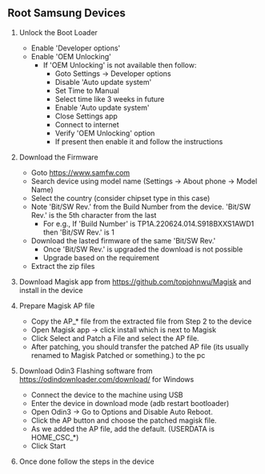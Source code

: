 ## Root Samsung Devices
1. Unlock the Boot Loader
    - Enable 'Developer options'
    - Enable 'OEM Unlocking'
        - If 'OEM Unlocking' is not available then follow:
            - Goto Settings -> Developer options
            - Disable 'Auto update system'
            - Set Time to Manual
            - Select time like 3 weeks in future
            - Enable 'Auto update system'
            - Close Settings app
            - Connect to internet
            - Verify 'OEM Unlocking' option
            - If present then enable it and follow the instructions

2. Download the Firmware
    - Goto https://www.samfw.com
    - Search device using model name (Settings -> About phone -> Model Name)
    - Select the country (consider chipset type in this case)
    - Note 'Bit/SW Rev.' from the Build Number from the device. 'Bit/SW Rev.' is the 5th character from the last
        - For e.g., If 'Build Number' is TP1A.220624.014.S918BXXS1AWD1 then 'Bit/SW Rev.' is 1
    - Download the lasted firmware of the same 'Bit/SW Rev.'
        - Once 'Bit/SW Rev.' is upgraded the download is not possible
        - Upgrade based on the requirement
    - Extract the zip files

3. Download Magisk app from https://github.com/topjohnwu/Magisk and install in the device

4. Prepare Magisk AP file
    - Copy the AP_* file from the extracted file from Step 2 to the device
    - Open Magisk app -> click install which is next to Magisk
    - Click Select and Patch a File and select the AP file.
    - After patching, you should transfer the patched AP file (its usually renamed to Magisk Patched or something.) to the pc
5. Download Odin3 Flashing software from https://odindownloader.com/download/ for Windows
    - Connect the device to the machine using USB
    - Enter the device in download mode (adb restart bootloader)
    - Open Odin3 -> Go to Options and Disable Auto Reboot.
    - Click the AP button and choose the patched magisk file.
    - As we added the AP file, add the default. (USERDATA is HOME_CSC_*)
    - Click Start

6. Once done follow the steps in the device